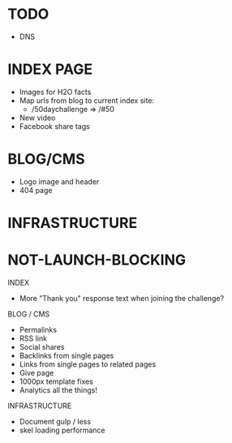 TODO
========
- DNS

INDEX PAGE
======
- Images for H2O facts
- Map urls from blog to current index site:
	- /50daychallenge => /#50
- New video
- Facebook share tags


BLOG/CMS
======
- Logo image and header
- 404 page

INFRASTRUCTURE
========


NOT-LAUNCH-BLOCKING
=======
INDEX
- More "Thank you" response text when joining the challenge?

BLOG / CMS
- Permalinks
- RSS link
- Social shares
- Backlinks from single pages
- Links from single pages to related pages
- Give page
- 1000px template fixes
- Analytics all the things!

INFRASTRUCTURE
- Document gulp / less
- skel loading performance
